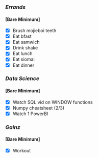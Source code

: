 ### *Errands*
#### [Bare Minimum]
* [x] Brush mojieboi teeth
* [x] Eat bfast
* [x] Eat samwich
* [x] Drink shake
* [x] Eat lunch
* [x] Eat siomai
* [x] Eat dinner
### *Data Science*
#### [Bare Minimum]
* [x] Watch SQL vid on WINDOW functions
* [x] Numpy cheatsheet (2/3)
* [x] Watch 1 PowerBI 
### *Gainz*
#### [Bare Minimum]
* [x] Workout



